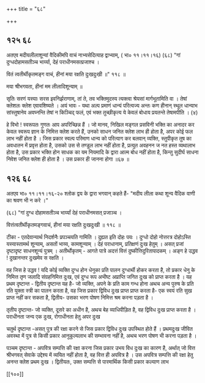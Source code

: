 +++
title = "६८"

+++


## १२५ ६८
अतएव मदीयलीलाशून्यां वैदिकीमपि वाचं नाभ्यसेदित्याह द्वाभ्याम्, ( भा० ११।११।१६) (६८) "गां दुग्धदोहामसतीञ्च भार्य्या, देहं पराधीनमसत्प्रजाश्च । 

वितं त्वतीर्थीकृतमङ्ग वाचं, हीनां मया रक्षति दुःखदुःखी ॥" ११८ ॥ 

मया श्रीभगवता, हीनां मम लीलादिशून्याम् ॥ 

सृतिः सरणं यस्याः सरस इवनिर्झराणाम्, तां ते, तव भक्तिमुदस्य त्यक्त्वा श्रेयसां मार्गभूतामिति वा । तेषां क्लेशलः क्लेश एवावशिष्यते । अयं भावः - यथा अल्प प्रमाणं धान्यं परित्यज्य अन्तः कण हीनान् स्थूल धान्याभ सांस्तुषानेव अवघ्नन्ति तेषां न किञ्चिद् फलं, एवं भक्त तुच्छीकृत्य ये केवलं बोधाय प्रयतन्ते तेषामपीति । (४) 

हे विभो ! स्वरूपतः गुणतः आप अपरिच्छिन्न हैं । जो मानव, निखिल मङ्गल प्रसविनी भक्ति का अनादर कर केवल स्वरूप ज्ञान के निमित्त क्लेश करते हैं, उनको साधन जनित क्लेश लाभ ही होता है, अपर कोई फल लाभ नहीं होता है । जिस प्रकार स्वल्प परिमाण धान्य को परित्याग कर बलवान् व्यक्ति, स्तुपीकृत तुष का अवधातन में प्रवृत्त होता है, उसको उस से तण्डुल लाभ नहीं होता है, प्रत्युत अवहनन ज नत हस्त व्यथालाभ होता है, उस प्रकार भक्ति होन साधक का यम नियमादि के द्वारा आत्म बोध नहीं होता है, किन्तु सुदीर्घ साधना निवेश जनित क्लेश ही होता है । उस प्रकार ही जानना होगा ॥६७ ॥ 


## १२६ ६८
अतएव भा० ११।११।१६-२० श्लोक द्वय के द्वारा भगवान् कहते हैं- "मदीय लीला कथा शून्य वैदिक वाणी का श्रवण भी न करे ।" 

(६८) "गां दुग्ध दोहामसतीञ्च भार्य्यां देहं पराधीनमसत् प्रजाञ्च । 

वित्तंत्वतीर्थीकृतमङ्गवाचं, हीनां मया रक्षति दुःखदुःखी ॥ ११८ ॥ 

टीका - एतदेवान्यार्थ निदर्शनैः प्रपञ्चयति गामिति । दुह्यत इति दोहः पयः । दुग्धो दोहो नोत्तरत्र दोहोऽस्ति यस्यास्तामर्थ शून्याम्, असतों भाय्य, कामशून्याम् । देहं पराधानाम्, प्रतिक्षणं दुःख हेतुम् । असत् प्रजां दृष्टादृष्ट साधनशून्यं पुत्रम् । अतीर्थोकृतम् - आगते पात्रे अदत्तं वित्तं दुष्कीत्तिदुरितापादकम् । अङ्ग हे उद्धव ! दुखानन्तर दुःखमेव स रक्षति । 

वह जिस हे उद्धव ! यदि कोई व्यक्ति दुग्ध होन धेनुका प्रति पालन दुग्धार्थी होकर करता है, तो प्रकार धेनु के निमित्त तृण जलादि संग्रहनिमित्त दुःख, एवं दुग्ध रूप अभीष्ट अप्राप्ति जनित दुःख को प्राप्त करता है । यह प्रथम दृष्टान्त - द्वितीय दृष्टान्त यह है- जो व्यक्ति, अपने के प्रति काम गन्ध होना अथच अन्य पुरुष के प्रति रति युक्ता स्त्री का पालन करता है, वह जिस प्रकार द्विविध दुःख प्राप्त प्राप्त करता है- एक स्वयं रति सुख प्राप्त नहीं कर सकता है, द्वितीय- उसका भरण पोषण निमित्त श्रम करना पड़ता है । 

तृतीय दृष्टान्त- जो व्यक्ति, दूसरे का अधीन है, अथच बेह व्याधिपीड़ित है, वह द्विविध दुःख प्राप्त करता है । पराधीनता जन्य एक दुःख, रोगाधीनता हेतु अपर दुःख 

चतुर्थ दृष्टान्त -असत् पुत्र की रक्षा करने से जिस प्रकार द्विविध दुःख उपस्थित होते हैं । प्रथमदुःख जीवित अवस्था में पुत्र से किसी प्रकार आनुकूल्यलाभ की सम्भावना नहीं है, अथच भरण पोषण भी करना पड़ता है । 

पञ्चम दृष्टान्त - अपवित्र सम्पत्ति की रक्षा करना जिस प्रकार उभय विध दुःख का कारण है, अर्थात् जो वित्त श्रीभगवत् सेवाके उद्देश्य में व्ययित नहीं होता है, वह वित्त ही अपवित्र है । उस अपवित्र सम्पत्ति की रक्षा हेतु अनन्त क्लेश प्रथम दुःख । द्वितीयतः, उक्त सम्पत्ति से पारमार्थिक किसी प्रकार कल्याण लाभ 

[[१००]] 


